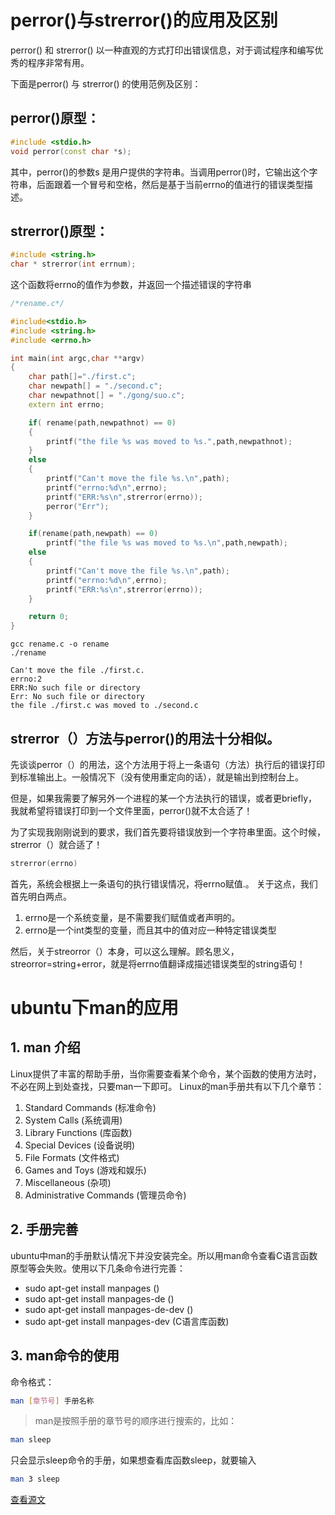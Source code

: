 # perror()与strerror()的应用及区别
perror() 和 strerror() 以一种直观的方式打印出错误信息，对于调试程序和编写优秀的程序非常有用。

下面是perror() 与 strerror() 的使用范例及区别：

## perror()原型：
``` cpp
#include <stdio.h>
void perror(const char *s);
```
其中，perror()的参数s 是用户提供的字符串。当调用perror()时，它输出这个字符串，后面跟着一个冒号和空格，然后是基于当前errno的值进行的错误类型描述。

## strerror()原型：
``` cpp
#include <string.h>
char * strerror(int errnum);
```
这个函数将errno的值作为参数，并返回一个描述错误的字符串

``` cpp
/*rename.c*/

#include<stdio.h>
#include <string.h>
#include <errno.h>

int main(int argc,char **argv)
{
    char path[]="./first.c";
    char newpath[] = "./second.c";
    char newpathnot[] = "./gong/suo.c";
    extern int errno;

    if( rename(path,newpathnot) == 0)
    {
        printf("the file %s was moved to %s.",path,newpathnot);
    }
    else
    {
        printf("Can't move the file %s.\n",path);
        printf("errno:%d\n",errno);
        printf("ERR:%s\n",strerror(errno));
        perror("Err");
    }

    if(rename(path,newpath) == 0)
        printf("the file %s was moved to %s.\n",path,newpath);
    else
    {
        printf("Can't move the file %s.\n",path);
        printf("errno:%d\n",errno);
        printf("ERR:%s\n",strerror(errno));
    }

    return 0;
}
```
```
gcc rename.c -o rename
./rename

Can't move the file ./first.c.
errno:2
ERR:No such file or directory
Err: No such file or directory
the file ./first.c was moved to ./second.c
```
## strerror（）方法与perror()的用法十分相似。

先谈谈perror（）的用法，这个方法用于将上一条语句（方法）执行后的错误打印到标准输出上。一般情况下（没有使用重定向的话），就是输出到控制台上。

但是，如果我需要了解另外一个进程的某一个方法执行的错误，或者更briefly，我就希望将错误打印到一个文件里面，perror()就不太合适了！

为了实现我刚刚说到的要求，我们首先要将错误放到一个字符串里面。这个时候，strerror（）就合适了！
``` cpp
strerror(errno)
```
首先，系统会根据上一条语句的执行错误情况，将errno赋值.。
关于这点，我们首先明白两点。
1. errno是一个系统变量，是不需要我们赋值或者声明的。
2. errno是一个int类型的变量，而且其中的值对应一种特定错误类型

然后，关于streorror（）本身，可以这么理解。顾名思义，streorror=string+error，就是将errno值翻译成描述错误类型的string语句！

# ubuntu下man的应用

## 1. man 介绍
Linux提供了丰富的帮助手册，当你需要查看某个命令，某个函数的使用方法时，不必在网上到处查找，只要man一下即可。
Linux的man手册共有以下几个章节：
1. Standard Commands (标准命令)
2. System Calls (系统调用)
3. Library Functions (库函数)
4. Special Devices (设备说明)
5. File Formats (文件格式)
6. Games and Toys (游戏和娱乐)
7. Miscellaneous (杂项)
8. Administrative Commands (管理员命令)

## 2. 手册完善
ubuntu中man的手册默认情况下并没安装完全。所以用man命令查看C语言函数原型等会失败。使用以下几条命令进行完善：
+  sudo apt-get install manpages  ()
+  sudo apt-get install manpages-de   ()
+  sudo apt-get install manpages-de-dev  ()
+  sudo apt-get install manpages-dev (C语言库函数)

## 3. man命令的使用
命令格式：
``` bash
man [章节号] 手册名称
```
> man是按照手册的章节号的顺序进行搜索的，比如：
``` bash
man sleep
``` 
只会显示sleep命令的手册，如果想查看库函数sleep，就要输入
``` bash
man 3 sleep
```

[查看源文](http://blog.csdn.net/callinglove/article/details/8301789)